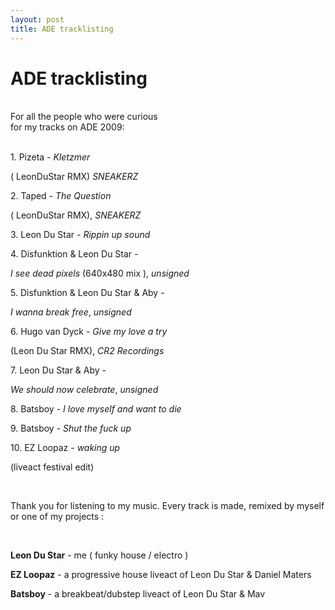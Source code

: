 ```yaml
---
layout: post
title: ADE tracklisting
---
```

<h1>ADE tracklisting</h1><br>For all the people who were curious <br>for my tracks on ADE 2009:<br><br><p>1. Pizeta - <span style="font-style: italic;">Kletzmer</span> <br></p><p>( LeonDuStar RMX) <em>SNEAKERZ</em></p><p>2. Taped - <span style="font-style: italic;">The Question</span><br></p><p>( LeonDuStar RMX), <em>SNEAKERZ</em></p><p>3. Leon Du Star - <span style="font-style: italic;">Rippin up sound</span><em></em></p><p>4. Disfunktion &amp; Leon Du Star - <br></p><p><span style="font-style: italic;">I see dead pixels</span> (640x480 mix ),<em> unsigned</em></p><p>5. Disfunktion &amp; Leon Du Star &amp; Aby - <br></p><p><span style="font-style: italic;">I wanna break free</span>, <em>unsigned&nbsp;</em></p><p>6. Hugo van Dyck - <span style="font-style: italic;">Give my love a try </span><br></p><p>(Leon Du Star RMX), <em>CR2 Recordings</em></p><p>7. Leon Du Star &amp; Aby - <br></p><p><span style="font-style: italic;">We should now celebrate</span>, <em>unsigned</em>&nbsp;</p><p>8. Batsboy - <span style="font-style: italic;">I love myself and want to die</span></p><p>9. Batsboy - <span style="font-style: italic;">Shut the fuck up</span>&nbsp;</p><p>10. EZ Loopaz - <span style="font-style: italic;">waking up </span><br></p><p>(liveact festival edit)</p><p>&nbsp;</p><p>Thank you for listening to my music. Every track is made, remixed by myself or one of my projects :</p><p>&nbsp;</p><p><strong>Leon Du Star</strong> - me ( funky house / electro )</p><p><strong>EZ Loopaz</strong> - a progressive house liveact of Leon Du Star &amp; Daniel Maters</p><p><strong>Batsboy</strong> - a breakbeat/dubstep liveact of Leon Du Star &amp; Mav</p><p>&nbsp;</p>

